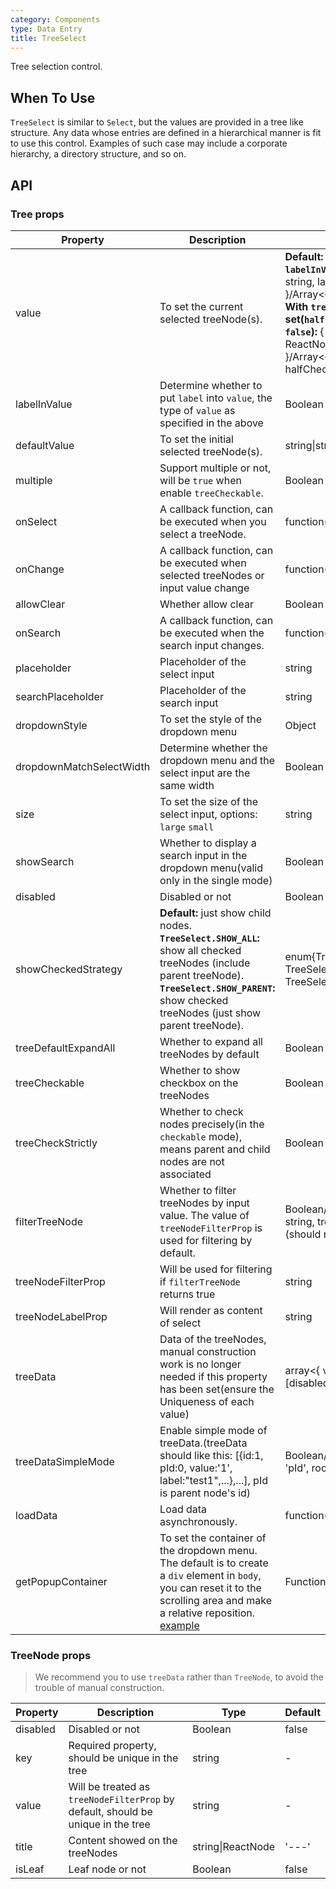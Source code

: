 ```yaml
---
category: Components
type: Data Entry
title: TreeSelect
---
```


Tree selection control.

## When To Use

`TreeSelect` is similar to `Select`, but the values are provided in a tree like structure.
Any data whose entries are defined in a hierarchical manner is fit to use this control. Examples of such case may include a corporate hierarchy, a directory structure, and so on.


## API

### Tree props

Property | Description | Type | Default
-----|-----|-----|------
value | To set the current selected treeNode(s). | __Default:__ string\|string[]. __With `labelInValue` set:__ { value: string, label: ReactNode }/Array<{ value, label }>. __With `treeCheckStrictly` set(`halfChecked` is set to `false`):__ { value: string, label: ReactNode, halfChecked }/Array<{ value, label, halfChecked }>. | -
labelInValue | Determine whether to put `label` into `value`, the type of `value` as specified in the above | Boolean | false
defaultValue | To set the initial selected treeNode(s).  | string\|string[] | -
multiple | Support multiple or not, will be `true` when enable `treeCheckable`. | Boolean | false
onSelect | A callback function, can be executed when you select a treeNode. | function(value, node, extra) | -
onChange | A callback function, can be executed when selected treeNodes or input value change  | function(value, label, extra) | -
allowClear | Whether allow clear  | Boolean | false
onSearch | A callback function, can be executed when the search input changes. | function(value: string) | -
placeholder | Placeholder of the select input | string | -
searchPlaceholder | Placeholder of the search input  | string | -
dropdownStyle | To set the style of the dropdown menu  | Object | -
dropdownMatchSelectWidth | Determine whether the dropdown menu and the select input are the same width  | Boolean | -
size | To set the size of the select input, options: `large` `small`  | string | default
showSearch | Whether to display a search input in the dropdown menu(valid only in the single mode) | Boolean | false
disabled | Disabled or not  | Boolean | false
showCheckedStrategy | __Default:__ just show child nodes. __`TreeSelect.SHOW_ALL`:__ show all checked treeNodes (include parent treeNode). __`TreeSelect.SHOW_PARENT`:__ show checked treeNodes (just show parent treeNode). | enum{TreeSelect.SHOW_ALL, TreeSelect.SHOW_PARENT, TreeSelect.SHOW_CHILD } | TreeSelect.SHOW_CHILD
treeDefaultExpandAll | Whether to expand all treeNodes by default | Boolean | false
treeCheckable | Whether to show checkbox on the treeNodes | Boolean | false
treeCheckStrictly | Whether to check nodes precisely(in the `checkable` mode), means parent and child nodes are not associated | Boolean | false
filterTreeNode | Whether to filter treeNodes by input value. The value of `treeNodeFilterProp` is used for filtering by default. | Boolean/Function(inputValue: string, treeNode: TreeNode) (should return Boolean) | Function
treeNodeFilterProp | Will be used for filtering if `filterTreeNode` returns true | string | 'value'
treeNodeLabelProp | Will render as content of select  | string | 'title'
treeData | Data of the treeNodes, manual construction work is no longer needed if this property has been set(ensure the Uniqueness of each value) | array<{ value, label, children, [disabled, selectable] }> | []
treeDataSimpleMode | Enable simple mode of treeData.(treeData should like this: [{id:1, pId:0, value:'1', label:"test1",...},...], pId is parent node's id)  | Boolean/Object{ id: 'id', pId: 'pId', rootPId: null } | false
loadData | Load data asynchronously.  | function(node) | -
getPopupContainer | To set the container of the dropdown menu. The default is to create a `div` element in `body`, you can reset it to the scrolling area and make a relative reposition. [example](http://codepen.io/anon/pen/xVBOVQ?editors=001) | Function(triggerNode) | () => document.body

### TreeNode props

> We recommend you to use `treeData` rather than `TreeNode`, to avoid the trouble of manual construction.

Property | Description | Type | Default
-----|-----|-----|------
disabled | Disabled or not | Boolean | false
key | Required property, should be unique in the tree  | string | -
value | Will be treated as `treeNodeFilterProp` by default, should be unique in the tree | string | -
title | Content showed on the treeNodes | string\|ReactNode | '---'
isLeaf | Leaf node or not   | Boolean | false

